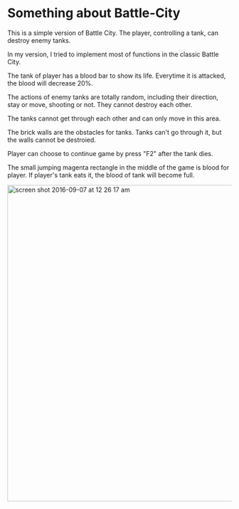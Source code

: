 # Something about Battle-City
This is a simple version of Battle City. The player, controlling a tank, can destroy enemy tanks.

In my version, I tried to implement most of functions in the classic Battle City.

The tank of player has a blood bar to show its life. Everytime it is attacked, the blood will decrease 20%.

The actions of enemy tanks are totally random, including their direction, stay or move, shooting or not. They cannot destroy each other.

The tanks cannot get through each other and can only move in this area.

The brick walls are the obstacles for tanks. Tanks can't go through it, but the walls cannot be destroied.

Player can choose to continue game by press "F2" after the tank dies. 

The small jumping magenta rectangle in the middle of the game is blood for player. If player's tank eats it, the blood of tank will become full.

<img width="710" alt="screen shot 2016-09-07 at 12 26 17 am" src="https://cloud.githubusercontent.com/assets/16570657/18299810/e4bf8da8-7491-11e6-8391-d6e36a8faba0.png">
